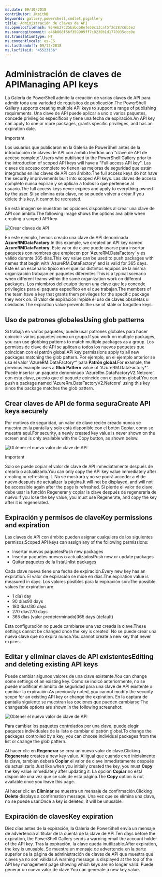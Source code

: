 ```yaml
---
ms.date: 09/10/2018
contributor: JKeithB
keywords: gallery,powershell,cmdlet,psgallery
title: Administración de claves de API
ms.openlocfilehash: 954eb27c25babdb8efe50c13caf5f2d287c6b3e3
ms.sourcegitcommit: e46b868f56f359909ff7c8230b1d1770935cce0e
ms.translationtype: HT
ms.contentlocale: es-ES
ms.lasthandoff: 09/13/2018
ms.locfileid: "45523156"
---
```

# <a name="managing-api-keys"></a><span data-ttu-id="62b55-103">Administración de claves de API</span><span class="sxs-lookup"><span data-stu-id="62b55-103">Managing API keys</span></span>

<span data-ttu-id="62b55-104">La Galería de PowerShell admite la creación de varias claves de API para admitir toda una variedad de requisitos de publicación.</span><span class="sxs-lookup"><span data-stu-id="62b55-104">The PowerShell Gallery supports creating multiple API keys to support a range of publishing requirements.</span></span> <span data-ttu-id="62b55-105">Una clave de API puede aplicar a uno o varios paquetes, concede privilegios específicos y tiene una fecha de expiración.</span><span class="sxs-lookup"><span data-stu-id="62b55-105">An API key can apply to one or more packages, grants specific privileges, and has an expiration date.</span></span>

> [!IMPORTANT]
> <span data-ttu-id="62b55-106">Los usuarios que publicaron en la Galería de PowerShell antes de la introducción de claves de API con ámbito tendrán una "clave de API de acceso completo".</span><span class="sxs-lookup"><span data-stu-id="62b55-106">Users who published to the PowerShell Gallery prior to the introduction of scoped API keys will have a "Full access API key".</span></span> <span data-ttu-id="62b55-107">Las claves de acceso completo no tienen las mejoras de seguridad que están integradas en las claves de API con ámbito.</span><span class="sxs-lookup"><span data-stu-id="62b55-107">The full access keys do not have the security improvements built into scoped API keys.</span></span> <span data-ttu-id="62b55-108">Las claves de acceso completo nunca expiran y se aplican a todos lo que pertenece al usuario.</span><span class="sxs-lookup"><span data-stu-id="62b55-108">The full access keys never expires and apply to everything owned by the user.</span></span> <span data-ttu-id="62b55-109">Si se elimina esta clave, no se puede volver a crear.</span><span class="sxs-lookup"><span data-stu-id="62b55-109">If you delete this key, it cannot be recreated.</span></span>

<span data-ttu-id="62b55-110">En esta imagen se muestran las opciones disponibles al crear una clave de API con ámbito.</span><span class="sxs-lookup"><span data-stu-id="62b55-110">The following image shows the options available when creating a scoped API key.</span></span>

![Crear claves de API](../../Images/PSGallery_KeyScoped.png)

<span data-ttu-id="62b55-112">En este ejemplo, hemos creado una clave de API denominada **AzureRMDataFactory**.</span><span class="sxs-lookup"><span data-stu-id="62b55-112">In this example, we created an API key named **AzureRMDataFactory**.</span></span> <span data-ttu-id="62b55-113">Este valor de clave puede usarse para insertar paquetes con nombres que empiecen por 'AzureRM.DataFactory' y es válido durante 365 días.</span><span class="sxs-lookup"><span data-stu-id="62b55-113">This key value can be used to push packages with names that begin with 'AzureRM.DataFactory' and is valid for 365 days.</span></span> <span data-ttu-id="62b55-114">Este es un escenario típico en el que los distintos equipos de la misma organización trabajan en paquetes diferentes.</span><span class="sxs-lookup"><span data-stu-id="62b55-114">This is a typical scenario when different teams within the same organization work on different packages.</span></span> <span data-ttu-id="62b55-115">Los miembros del equipo tienen una clave que les concede privilegios para el paquete específico en el que trabajan.</span><span class="sxs-lookup"><span data-stu-id="62b55-115">The members of the team have a key that grants them privileges for the specific package they work on.</span></span>
<span data-ttu-id="62b55-116">El valor de expiración impide el uso de claves obsoletas u olvidadas.</span><span class="sxs-lookup"><span data-stu-id="62b55-116">The expiration value prevents the use of stale or forgotten keys.</span></span>

## <a name="using-glob-patterns"></a><span data-ttu-id="62b55-117">Uso de patrones globales</span><span class="sxs-lookup"><span data-stu-id="62b55-117">Using glob patterns</span></span>

<span data-ttu-id="62b55-118">Si trabaja en varios paquetes, puede usar patrones globales para hacer coincidir varios paquetes como un grupo.</span><span class="sxs-lookup"><span data-stu-id="62b55-118">If you work on multiple packages, you can use globbing patterns to match multiple packages as a group.</span></span> <span data-ttu-id="62b55-119">Los permisos de clave de API se aplican a todos los nuevos paquetes que coincidan con el patrón global.</span><span class="sxs-lookup"><span data-stu-id="62b55-119">API key permissions apply to all new packages matching the glob pattern.</span></span> <span data-ttu-id="62b55-120">Por ejemplo, en el ejemplo anterior se usa el valor 'AzureRM.DataFactory\*' para **Patrón global**.</span><span class="sxs-lookup"><span data-stu-id="62b55-120">For example, the previous example uses a **Glob Pattern** value of 'AzureRM.DataFactory\*'.</span></span> <span data-ttu-id="62b55-121">Puede insertar un paquete denominado 'AzureRm.DataFactoryV2.Netcore' con esta clave, puesto que el paquete coincide con el patrón global.</span><span class="sxs-lookup"><span data-stu-id="62b55-121">You can push a package named 'AzureRm.DataFactoryV2.Netcore' using this key since the package matches the glob pattern.</span></span>

## <a name="create-api-keys-securely"></a><span data-ttu-id="62b55-122">Crear claves de API de forma segura</span><span class="sxs-lookup"><span data-stu-id="62b55-122">Create API keys securely</span></span>

<span data-ttu-id="62b55-123">Por motivos de seguridad, un valor de clave recién creado nunca se muestra en la pantalla y solo está disponible con el botón Copiar, como se muestra aquí.</span><span class="sxs-lookup"><span data-stu-id="62b55-123">For security, a newly created key value is never shown on the screen and is only available with the Copy button, as shown below.</span></span>

![Obtener el nuevo valor de clave de API](../../Images/PSGallery_CopyCreatedKey.png)

> [!IMPORTANT]
> <span data-ttu-id="62b55-125">Solo se puede copiar el valor de clave de API inmediatamente después de crearlo o actualizarlo.</span><span class="sxs-lookup"><span data-stu-id="62b55-125">You can only copy the API key value immediately after creating or refreshing it.</span></span> <span data-ttu-id="62b55-126">No se mostrará y no se podrá acceder a él de nuevo después de actualizar la página.</span><span class="sxs-lookup"><span data-stu-id="62b55-126">It will not be displayed, and will not be accessible again after the page is refreshed.</span></span> <span data-ttu-id="62b55-127">Si pierde el valor de clave, debe usar la función Regenerar y copiar la clave después de regenerarla de nuevo.</span><span class="sxs-lookup"><span data-stu-id="62b55-127">If you lose the key value, you must use Regenerate, and copy the key after it is regenerated.</span></span>

## <a name="key-permissions-and-expiration"></a><span data-ttu-id="62b55-128">Expiración y permisos de clave</span><span class="sxs-lookup"><span data-stu-id="62b55-128">Key permissions and expiration</span></span>

<span data-ttu-id="62b55-129">Las claves de API con ámbito pueden asignar cualquiera de los siguientes permisos:</span><span class="sxs-lookup"><span data-stu-id="62b55-129">Scoped API keys can assign any of the following permissions:</span></span>

- <span data-ttu-id="62b55-130">Insertar nuevos paquetes</span><span class="sxs-lookup"><span data-stu-id="62b55-130">Push new packages</span></span>
- <span data-ttu-id="62b55-131">Insertar paquetes nuevos o actualizados</span><span class="sxs-lookup"><span data-stu-id="62b55-131">Push new or update packages</span></span>
- <span data-ttu-id="62b55-132">Quitar paquetes de la lista</span><span class="sxs-lookup"><span data-stu-id="62b55-132">Unlist packages</span></span>

<span data-ttu-id="62b55-133">Cada clave nueva tiene una fecha de expiración.</span><span class="sxs-lookup"><span data-stu-id="62b55-133">Every new key has an expiration.</span></span> <span data-ttu-id="62b55-134">El valor de expiración se mide en días.</span><span class="sxs-lookup"><span data-stu-id="62b55-134">The expiration value is measured in days.</span></span> <span data-ttu-id="62b55-135">Los valores posibles para la expiración son:</span><span class="sxs-lookup"><span data-stu-id="62b55-135">The possible values for expiration are:</span></span>

- <span data-ttu-id="62b55-136">1 día</span><span class="sxs-lookup"><span data-stu-id="62b55-136">1 day</span></span>
- <span data-ttu-id="62b55-137">90 días</span><span class="sxs-lookup"><span data-stu-id="62b55-137">90 days</span></span>
- <span data-ttu-id="62b55-138">180 días</span><span class="sxs-lookup"><span data-stu-id="62b55-138">180 days</span></span>
- <span data-ttu-id="62b55-139">270 días</span><span class="sxs-lookup"><span data-stu-id="62b55-139">270 days</span></span>
- <span data-ttu-id="62b55-140">365 días (valor predeterminado)</span><span class="sxs-lookup"><span data-stu-id="62b55-140">365 days (default)</span></span>

<span data-ttu-id="62b55-141">Esta configuración no puede cambiarse una vez creada la clave.</span><span class="sxs-lookup"><span data-stu-id="62b55-141">These settings cannot be changed once the key is created.</span></span> <span data-ttu-id="62b55-142">No se puede crear una nueva clave que no expira nunca.</span><span class="sxs-lookup"><span data-stu-id="62b55-142">You cannot create a new key that never expires.</span></span>

## <a name="editing-and-deleting-existing-api-keys"></a><span data-ttu-id="62b55-143">Editar y eliminar claves de API existentes</span><span class="sxs-lookup"><span data-stu-id="62b55-143">Editing and deleting existing API keys</span></span>

<span data-ttu-id="62b55-144">Puede cambiar algunos valores de una clave existente.</span><span class="sxs-lookup"><span data-stu-id="62b55-144">You can change some settings of an existing key.</span></span> <span data-ttu-id="62b55-145">Como se indicó anteriormente, no se puede modificar el ámbito de seguridad para una clave de API existente o cambiar la expiración.</span><span class="sxs-lookup"><span data-stu-id="62b55-145">As previously noted, you cannot modify the security scope for an existing API key or change the expiration.</span></span> <span data-ttu-id="62b55-146">En la captura de pantalla siguiente se muestran las opciones que pueden cambiarse:</span><span class="sxs-lookup"><span data-stu-id="62b55-146">The changeable options are shown in the following screenshot:</span></span>

![Obtener el nuevo valor de clave de API](../../Images/PSGallery_EditAPIKey.png)

<span data-ttu-id="62b55-148">Para cambiar los paquetes controlados por una clave, puede elegir paquetes individuales de la lista o cambiar el patrón global.</span><span class="sxs-lookup"><span data-stu-id="62b55-148">To change the packages controlled by a key, you can choose individual packages from the list or change the glob pattern.</span></span>

<span data-ttu-id="62b55-149">Al hacer clic en **Regenerar** se crea un nuevo valor de clave.</span><span class="sxs-lookup"><span data-stu-id="62b55-149">Clicking **Regenerate** creates a new key value.</span></span> <span data-ttu-id="62b55-150">Al igual que cuando creó inicialmente la clave, también deberá **Copiar** el valor de clave inmediatamente después de actualizarlo.</span><span class="sxs-lookup"><span data-stu-id="62b55-150">Just like when you initially created the key, you must **Copy** the key value immediately after updating it.</span></span> <span data-ttu-id="62b55-151">La opción **Copiar** no está disponible una vez que se sale de esta página.</span><span class="sxs-lookup"><span data-stu-id="62b55-151">The **Copy** option is not available once you leave this page.</span></span>

<span data-ttu-id="62b55-152">Al hacer clic en **Eliminar** se muestra un mensaje de confirmación.</span><span class="sxs-lookup"><span data-stu-id="62b55-152">Clicking **Delete** displays a confirmation message.</span></span> <span data-ttu-id="62b55-153">Una vez que se elimina una clave, no se puede usar.</span><span class="sxs-lookup"><span data-stu-id="62b55-153">Once a key is deleted, it will be unusable.</span></span>

## <a name="key-expiration"></a><span data-ttu-id="62b55-154">Expiración de claves</span><span class="sxs-lookup"><span data-stu-id="62b55-154">Key expiration</span></span>

<span data-ttu-id="62b55-155">Diez días antes de la expiración, la Galería de PowerShell envía un mensaje de advertencia al titular de la cuenta de la clave de API.</span><span class="sxs-lookup"><span data-stu-id="62b55-155">Ten days before the expiration, the PowerShell Gallery sends a warning email the account holder of the API key.</span></span> <span data-ttu-id="62b55-156">Tras la expiración, la clave queda inutilizable.</span><span class="sxs-lookup"><span data-stu-id="62b55-156">After expiration, the key is unusable.</span></span> <span data-ttu-id="62b55-157">Se muestra un mensaje de advertencia en la parte superior de la página de administración de claves de API que muestra qué claves ya no son válidas.</span><span class="sxs-lookup"><span data-stu-id="62b55-157">A warning message is displayed at the top of the API key management page showing which keys are no longer valid.</span></span> <span data-ttu-id="62b55-158">Puede generar un nuevo valor de clave.</span><span class="sxs-lookup"><span data-stu-id="62b55-158">You can generate a new key value.</span></span>
